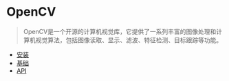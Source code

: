 # OpenCV

> OpenCV是一个开源的计算机视觉库，它提供了一系列丰富的图像处理和计算机视觉算法，包括图像读取、显示、滤波、特征检测、目标跟踪等功能。

- [安装](./install.md)
- [基础](./base.md)
- [API](./apis.md)